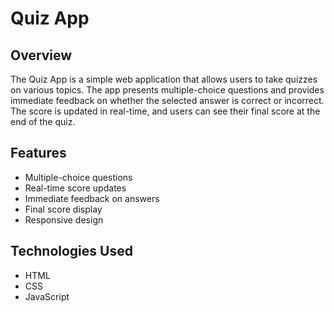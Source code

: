 # Quiz App

## Overview

The Quiz App is a simple web application that allows users to take quizzes on various topics. The app presents multiple-choice questions and provides immediate feedback on whether the selected answer is correct or incorrect. The score is updated in real-time, and users can see their final score at the end of the quiz.

## Features

- Multiple-choice questions
- Real-time score updates
- Immediate feedback on answers
- Final score display
- Responsive design

## Technologies Used

- HTML
- CSS
- JavaScript

